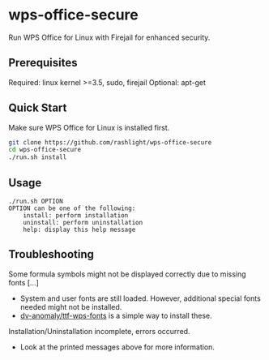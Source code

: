 # wps-office-secure
Run WPS Office for Linux with Firejail for enhanced security.

## Prerequisites
Required: linux kernel >=3.5, sudo, firejail
Optional: apt-get

## Quick Start
Make sure WPS Office for Linux is installed first.
```bash
git clone https://github.com/rashlight/wps-office-secure
cd wps-office-secure
./run.sh install
```

## Usage
```
./run.sh OPTION
OPTION can be one of the following:
	install: perform installation
	uninstall: perform uninstallation
	help: display this help message
```

## Troubleshooting
Some formula symbols might not be displayed correctly due to missing fonts [...]
 - System and user fonts are still loaded. However, additional special fonts needed might not be installed.
 - [dv-anomaly/ttf-wps-fonts](https://github.com/dv-anomaly/ttf-wps-fonts) is a simple way to install these.

Installation/Uninstallation incomplete, <x> errors occurred.
 - Look at the printed messages above for more information.
